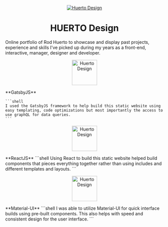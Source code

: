 
<p align="center">
  <a href="https://www.huertodesign.com">
    <img alt="Huerto Design" src="https://www.huertodesign.com/static/9f4e74f2e40bd54ef9c29ab998fedafa/62fe3/huertodesign_main_logo.png" />
  </a>
</p>
<h1 align="center">
  HUERTO Design
</h1>

Online portfolio of Rod Huerto to showcase and display past projects, experience and skills I've picked up during my years as a front-end, interactive, manager, designer and developer.


<p align="center"><img alt="Huerto Design" src="https://www.huertodesign.com/static/e64d618d1830ec838a4024387bbd8dd3/92ab1/gatsby_logo.png" width="80" /></p>
  **GatsbyJS**

    ```shell
    I used the GatsbyJS framework to help build this static website using easy templating, code optimizations but most importantly the access to use graphQL for data queries.
    ```

<p align="center"><img alt="Huerto Design" src="https://www.huertodesign.com/static/281c75785db08cdae2ccbe730eac2477/92ab1/react_logo.png" width="80" /></p>
  **ReactJS**
    ```shell
    Using React to build this static website helped build components that pieces everything together rather than using includes and different templates and layouts.
    ```

<p align="center"><img alt="Huerto Design" src="https://www.huertodesign.com/static/b7f6dcbe4c093094854c62fa4ee6d8c4/668a7/material_ui_logo.png" width="80" /></p>
  **Material-UI**
    ```shell
    I was able to utilize Material-UI for quick interface builds using pre-built components. This also helps with speed and consistent design for the user interface.
    ```
